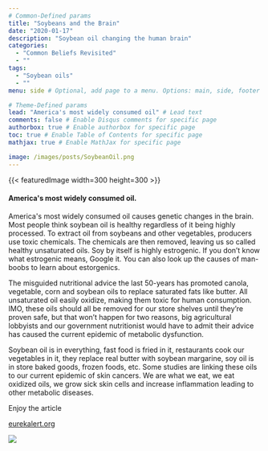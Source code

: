 ```yaml
---
# Common-Defined params
title: "Soybeans and the Brain"
date: "2020-01-17"
description: "Soybean oil changing the human brain"
categories:
  - "Common Beliefs Revisited"
  - ""
tags:
  - "Soybean oils"
  - ""
menu: side # Optional, add page to a menu. Options: main, side, footer

# Theme-Defined params
lead: "America's most widely consumed oil" # Lead text
comments: false # Enable Disqus comments for specific page
authorbox: true # Enable authorbox for specific page
toc: true # Enable Table of Contents for specific page
mathjax: true # Enable MathJax for specific page

image: /images/posts/SoybeanOil.png
---
```


{{< featuredImage width=300 height=300 >}}

#### America's most widely consumed oil.

America's most widely consumed oil causes genetic changes in the brain.
Most people think soybean oil is healthy regardless of it being highly processed. To extract oil from soybeans and other vegetables, producers use toxic chemicals. The chemicals are then removed, leaving us so called healthy unsaturated oils. Soy by itself is highly estrogenic. If you don’t know what estrogenic means, Google it. You can also look up the causes of man-boobs to learn about estorgenics.

The misguided nutritional advice the last 50-years has promoted canola, vegetable, corn and soybean oils to replace saturated fats like butter. All unsaturated oil easily oxidize, making them toxic for human consumption. IMO, these oils should all be removed for our store shelves until they’re proven safe, but that won’t happen for two reasons, big agricultural lobbyists and our government nutritionist would have to admit their advice has caused the current epidemic of metabolic dysfunction.

Soybean oil is in everything, fast food is fried in it, restaurants cook our vegetables in it, they replace real butter with soybean margarine, soy oil is in store baked goods, frozen foods, etc. Some studies are linking these oils to our current epidemic of skin cancers. We are what we eat, we eat oxidized oils, we grow sick skin cells and increase inflammation leading to other metabolic diseases.

Enjoy the article

[eurekalert.org](https://eurekalert.org/pub_releases/2020-01/uoc--amw011620.php)

![](/images/logo_transparent-300x300.png)
